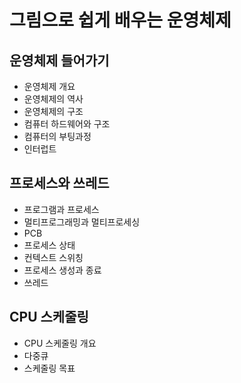 # 그림으로 쉽게 배우는 운영체제

## 운영체제 들어가기

- 운영체제 개요
- 운영체제의 역사
- 운영체제의 구조
- 컴퓨터 하드웨어와 구조
- 컴퓨터의 부팅과정
- 인터럽트

## 프로세스와 쓰레드

- 프로그램과 프로세스
- 멀티프로그래밍과 멀티프로세싱
- PCB
- 프로세스 상태
- 컨텍스트 스위칭
- 프로세스 생성과 종료
- 쓰레드

## CPU 스케줄링

- CPU 스케줄링 개요
- 다중큐
- 스케줄링 목표
